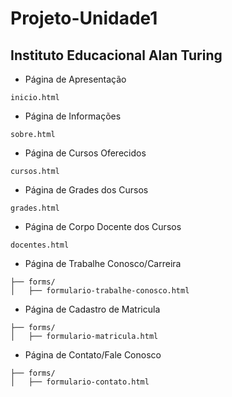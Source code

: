 # Projeto-Unidade1

## Instituto Educacional Alan Turing

- Página de Apresentação
```
inicio.html
```

- Página de Informações
```
sobre.html
```

- Página de Cursos Oferecidos
```
cursos.html
```

- Página de Grades dos Cursos
```
grades.html
```

- Página de Corpo Docente dos Cursos
```
docentes.html
```

- Página de Trabalhe Conosco/Carreira
```
├── forms/
│   ├── formulario-trabalhe-conosco.html
```

- Página de Cadastro de Matricula
```
├── forms/
│   ├── formulario-matricula.html
```

- Página de Contato/Fale Conosco
```
├── forms/
│   ├── formulario-contato.html
```
